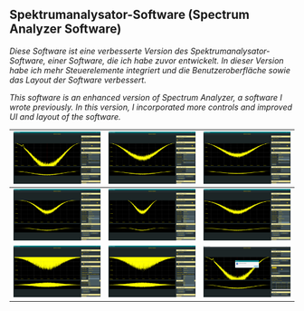 ## Spektrumanalysator-Software (Spectrum Analyzer Software)

_Diese Software ist eine verbesserte Version des Spektrumanalysator-Software, einer Software, die ich habe zuvor entwickelt. In dieser Version habe ich mehr Steuerelemente integriert und die Benutzeroberfläche sowie das Layout der Software verbessert._

_This software is an enhanced version of Spectrum Analyzer, a software I wrote previously. In this version, I incorporated more controls and improved UI and layout of the software._

| ![](https://github.com/KMORaza/Spectrum_Analyzer_Software--enhanced/blob/main/Spectrum%20Analyzer%20-%20Enhanced/src/screenshots/screen%20(1).png) | ![](https://github.com/KMORaza/Spectrum_Analyzer_Software--enhanced/blob/main/Spectrum%20Analyzer%20-%20Enhanced/src/screenshots/screen%20(2).png) | ![](https://github.com/KMORaza/Spectrum_Analyzer_Software--enhanced/blob/main/Spectrum%20Analyzer%20-%20Enhanced/src/screenshots/screen%20(3).png) |
|-----|-----|------|
| ![](https://github.com/KMORaza/Spectrum_Analyzer_Software--enhanced/blob/main/Spectrum%20Analyzer%20-%20Enhanced/src/screenshots/screen%20(4).png) | ![](https://github.com/KMORaza/Spectrum_Analyzer_Software--enhanced/blob/main/Spectrum%20Analyzer%20-%20Enhanced/src/screenshots/screen%20(5).png) | ![](https://github.com/KMORaza/Spectrum_Analyzer_Software--enhanced/blob/main/Spectrum%20Analyzer%20-%20Enhanced/src/screenshots/screen%20(6).png) |
| ![](https://github.com/KMORaza/Spectrum_Analyzer_Software--enhanced/blob/main/Spectrum%20Analyzer%20-%20Enhanced/src/screenshots/screen%20(7).png) | ![](https://github.com/KMORaza/Spectrum_Analyzer_Software--enhanced/blob/main/Spectrum%20Analyzer%20-%20Enhanced/src/screenshots/screen%20(8).png) | ![](https://github.com/KMORaza/Spectrum_Analyzer_Software--enhanced/blob/main/Spectrum%20Analyzer%20-%20Enhanced/src/screenshots/screen%20(9).png) |
